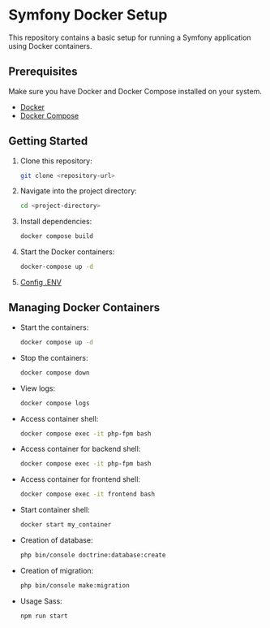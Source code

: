 # Symfony Docker Setup

This repository contains a basic setup for running a Symfony application using Docker containers.

## Prerequisites

Make sure you have Docker and Docker Compose installed on your system.

- [Docker](https://docs.docker.com/get-docker/)
- [Docker Compose](https://docs.docker.com/compose/install/)

## Getting Started

1. Clone this repository:

    ```bash
    git clone <repository-url>
    ```

2. Navigate into the project directory:

    ```bash
    cd <project-directory>
    ```


3. Install dependencies:

    ```bash
    docker compose build
    ```

5. Start the Docker containers:

    ```bash
    docker-compose up -d
    ```
6. [Config .ENV](https://symfony.com/doc/current/configuration.html)

## Managing Docker Containers

- Start the containers:

    ```bash
    docker compose up -d
    ```

- Stop the containers:

    ```bash
    docker compose down
    ```

- View logs:

    ```bash
    docker compose logs
    ```

- Access container shell:

    ```bash
    docker compose exec -it php-fpm bash
    ```
- Access container for backend shell:

    ```bash
    docker compose exec -it php-fpm bash
  ```
  
- Access container for frontend shell:

    ```bash
    docker compose exec -it frontend bash
    ```
- Start container shell:

    ```bash
    docker start my_container
    ```


- Creation of database:

    ```bash
    php bin/console doctrine:database:create
    ```  
- Creation of migration:

    ```bash
    php bin/console make:migration
    ```
- Usage Sass:

  ```bash
  npm run start
  ```